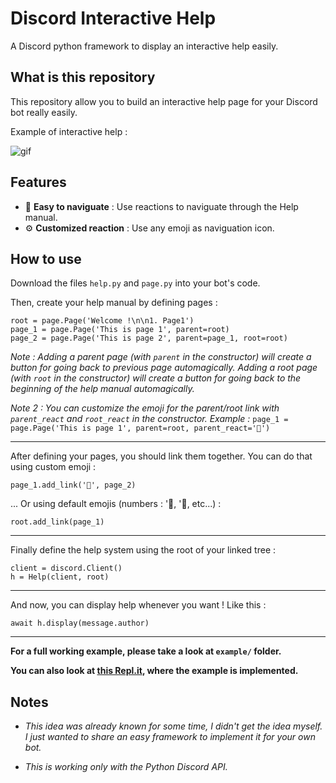 # Discord Interactive Help
A Discord python framework to display an interactive help easily.

## What is this repository

This repository allow you to build an interactive help page for your Discord bot really easily.

Example of interactive help :

![gif](https://user-images.githubusercontent.com/22237185/53283254-da5a3100-3786-11e9-95cd-cd4dd4859bd2.gif)

## Features

* 🔆 **Easy to naviguate** : Use reactions to naviguate through the Help manual.
* ⚙ **Customized reaction** : Use any emoji as naviguation icon.

## How to use

Download the files `help.py` and `page.py` into your bot's code.

Then, create your help manual by defining pages :

```
root = page.Page('Welcome !\n\n1. Page1')
page_1 = page.Page('This is page 1', parent=root)
page_2 = page.Page('This is page 2', parent=page_1, root=root)
```

*Note : Adding a parent page (with `parent` in the constructor) will create a button for going back to previous page automagically. Adding a root page (with `root` in the constructor) will create a button for going back to the beginning of the help manual automagically.*

*Note 2 : You can customize the emoji for the parent/root link with `parent_react` and `root_react` in the constructor. Example :*
`page_1 = page.Page('This is page 1', parent=root, parent_react='💩')`

---

After defining your pages, you should link them together. You can do that using custom emoji :

`page_1.add_link('💩', page_2)`

... Or using default emojis (numbers : '⃣, '⃣, etc...) :

`root.add_link(page_1)`

---

Finally define the help system using the root of your linked tree :

```
client = discord.Client()
h = Help(client, root)
```

---

And now, you can display help whenever you want ! Like this :

`await h.display(message.author)`

---

**For a full working example, please take a look at `example/` folder.**

**You can also look at [this Repl.it](https://repl.it/@NicolasRemond/example-of-interactive-help), where the example is implemented.**

## Notes

* *This idea was already known for some time, I didn't get the idea myself. I just wanted to share an easy framework to implement it for your own bot.*

* *This is working only with the Python Discord API.*
